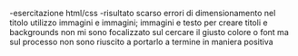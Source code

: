 -esercitazione html/css
-risultato scarso
errori di dimensionamento nel titolo 
utilizzo immagini e immagini; immagini e testo per creare titoli e backgrounds
non mi sono focalizzato sul cercare il giusto colore o font ma sul processo
non sono riuscito a portarlo a termine in maniera positiva
